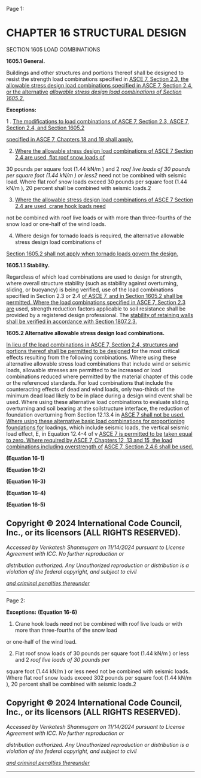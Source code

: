 Page 1:

# CHAPTER 16 STRUCTURAL DESIGN

 SECTION 1605
 LOAD COMBINATIONS


**1605.1 General.**


Buildings and other structures and portions thereof shall be designed to resist the strength load combinations specified in
[ASCE 7, Section 2.3, the allowable stress design load combinations specified in ASCE 7, Section 2.4, or the alternative](http://codes.iccsafe.org/#VACC2021P1_Ch35_PromASCE_SEI_RefStd7_16_with_Supplement_1)
_[allowable stress design load combinations of Section 1605.2.](http://codes.iccsafe.org/#VACC2021P1_Ch16_Sec1605.2)_


**Exceptions:**


1 . [The modifications to load combinations of ASCE 7, Section 2.3, ASCE 7, Section 2.4, and Section 1605.2](http://codes.iccsafe.org/#VACC2021P1_Ch35_PromASCE_SEI_RefStd7_16_with_Supplement_1)

[specified in ASCE 7, Chapters 18 and 19 shall apply.](http://codes.iccsafe.org/#VACC2021P1_Ch35_PromASCE_SEI_RefStd7_16_with_Supplement_1)

2. [Where the allowable stress design load combinations of ASCE 7 Section 2.4 are used, flat roof snow loads of](http://codes.iccsafe.org/#VACC2021P1_Ch35_PromASCE_SEI_RefStd7_16_with_Supplement_1)

30 pounds per square foot (1.44 kN/m ) and 2 _roof live loads of 30 pounds per square foot (1.44 kN/m ) or less2_
need not be combined with seismic load. Where flat roof snow loads exceed 30 pounds per square foot (1.44
kN/m ), 20 percent shall be combined with seismic loads.2

3. [Where the allowable stress design load combinations of ASCE 7 Section 2.4 are used, crane hook loads need](http://codes.iccsafe.org/#VACC2021P1_Ch35_PromASCE_SEI_RefStd7_16_with_Supplement_1)

not be combined with roof live loads or with more than three-fourths of the snow load or one-half of the wind
loads.

4. Where design for tornado loads is required, the alternative allowable stress design load combinations of

[Section 1605.2 shall not apply when tornado loads govern the design.](http://codes.iccsafe.org/#VACC2021P1_Ch16_Sec1605.2)

**1605.1.1 Stability.**

Regardless of which load combinations are used to design for strength, where overall structure stability (such as stability
against overturning, sliding, or buoyancy) is being verified, use of the load combinations specified in Section 2.3 or 2.4
[of ASCE 7, and in Section 1605.2 shall be permitted. Where the load combinations specified in ASCE 7, Section 2.3 are](http://codes.iccsafe.org/#VACC2021P1_Ch35_PromASCE_SEI_RefStd7_16_with_Supplement_1)
used, strength reduction factors applicable to soil resistance shall be provided by a registered design professional. The
[stability of retaining walls shall be verified in accordance with Section 1807.2.3.](http://codes.iccsafe.org/#VACC2021P1_Ch18_Sec1807.2.3)


**1605.2 Alternative allowable stress design load combinations.**


[In lieu of the load combinations in ASCE 7, Section 2.4, structures and portions thereof shall be permitted to be designed](http://codes.iccsafe.org/#VACC2021P1_Ch35_PromASCE_SEI_RefStd7_16_with_Supplement_1)
for the most critical effects resulting from the following combinations. Where using these alternative allowable stress load
combinations that include wind or seismic loads, allowable stresses are permitted to be increased or load combinations
reduced where permitted by the material chapter of this code or the referenced standards. For load combinations that
include the counteracting effects of dead and wind loads, only two-thirds of the minimum dead load likely to be in place
during a design wind event shall be used. Where using these alternative load combinations to evaluate sliding,
overturning and soil bearing at the soilstructure interface, the reduction of foundation overturning from Section 12.13.4 in
[ASCE 7 shall not be used. Where using these alternative basic load combinations for proportioning foundations for](http://codes.iccsafe.org/#VACC2021P1_Ch35_PromASCE_SEI_RefStd7_16_with_Supplement_1)
loadings, which include seismic loads, the vertical seismic load effect, E, in Equation 12.4-4 of v [ASCE 7 is permitted to be](http://codes.iccsafe.org/#VACC2021P1_Ch35_PromASCE_SEI_RefStd7_16_with_Supplement_1)
[taken equal to zero. Where required by ASCE 7, Chapters 12, 13 and 15, the load combinations including overstrength of](http://codes.iccsafe.org/#VACC2021P1_Ch35_PromASCE_SEI_RefStd7_16_with_Supplement_1)
[ASCE 7, Section 2.4.6 shall be used.](http://codes.iccsafe.org/#VACC2021P1_Ch35_PromASCE_SEI_RefStd7_16_with_Supplement_1)

**(Equation 16-1)**

**(Equation 16-2)**

**(Equation 16-3)**

**(Equation 16-4)**

**(Equation 16-5)**

## Copyright © 2024 International Code Council, Inc., or its licensors (ALL RIGHTS RESERVED).

_Accessed by Venkatesh Shanmugam on 11/14/2024 pursuant to License Agreement with ICC. No further reproduction or_

_distribution authorized. Any Unauthorized reproduction or distribution is a violation of the federal copyright, and subject to civil_

_[and criminal penalties thereunder](http://codes.iccsafe.org/content/VACC2021P1/chapter-16-structural-design#VACC2021P1_Ch16_Sec1605)_


-----



Page 2:

**Exceptions:** **(Equation 16-6)**


1. Crane hook loads need not be combined with roof live loads or with more than three-fourths of the snow load

or one-half of the wind load.

2. Flat roof snow loads of 30 pounds per square foot (1.44 kN/m ) or less and 2 _roof live loads of 30 pounds per_

square foot (1.44 kN/m ) or less need not be combined with seismic loads. Where flat roof snow loads exceed 302
pounds per square foot (1.44 kN/m ), 20 percent shall be combined with seismic loads.2

## Copyright © 2024 International Code Council, Inc., or its licensors (ALL RIGHTS RESERVED).

_Accessed by Venkatesh Shanmugam on 11/14/2024 pursuant to License Agreement with ICC. No further reproduction or_

_distribution authorized. Any Unauthorized reproduction or distribution is a violation of the federal copyright, and subject to civil_

_[and criminal penalties thereunder](http://codes.iccsafe.org/content/VACC2021P1/chapter-16-structural-design#VACC2021P1_Ch16_Sec1605)_


-----



